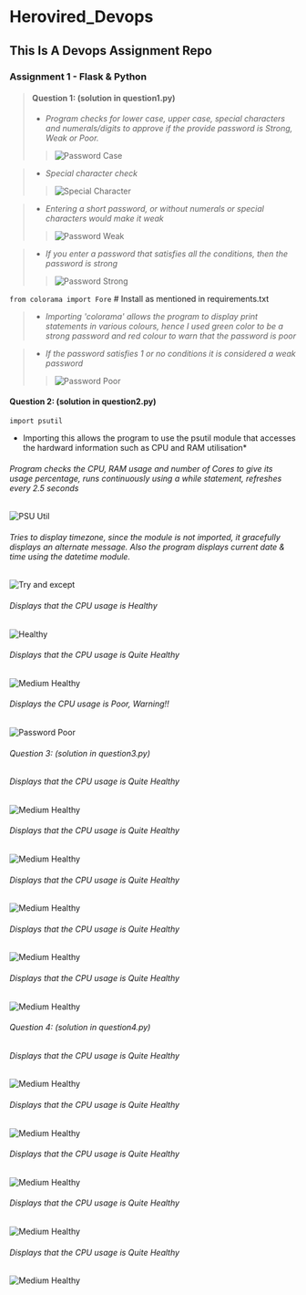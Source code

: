 # Herovired_Devops
## This Is A Devops Assignment Repo
### Assignment 1 - Flask & Python



>#### Question 1: (solution in question1.py)
>
>* *Program checks for lower case, upper case, special characters and numerals/digits to approve if the provide password is Strong, Weak or Poor.*
>>![Password Case](q1_1.png)

>* *Special character check*
>>![Special Character](q1_2.png)

>* *Entering a short password, or without numerals or special characters would make it weak*
>>![Password Weak](q1_3.png)

>* *If you enter a password that satisfies all the conditions, then the password is strong*
>>![Password Strong](q1_4.png)

`from colorama import Fore` # Install as mentioned in requirements.txt 
>* *Importing 'colorama' allows the program to display print statements in various colours, hence I used green color to be a strong password and red colour to warn that the password is poor*

>* *If the password satisfies 1 or no conditions it is considered a weak password*
>>![Password Poor](q1_5.png)



#### Question 2: (solution in question2.py)

`import psutil`
* Importing this allows the program to use the psutil module that accesses the hardward information such as CPU and RAM utilisation*

###### Program checks the CPU, RAM usage and number of Cores to give its usage percentage, runs continuously using a while statement, refreshes every 2.5 seconds
![PSU Util](q2_1.png)

###### Tries to display timezone, since the module is not imported, it gracefully displays an alternate message. Also the program displays current date & time using the datetime module.
![Try and except](q2_2.png)

###### Displays that the CPU usage is Healthy
![Healthy](q2_3.png)

###### Displays that the CPU usage is Quite Healthy
![Medium Healthy](q2_4.png)

###### Displays the CPU usage is Poor, Warning!!
![Password Poor](q2_5.png)



###### Question 3: (solution in question3.py)

###### Displays that the CPU usage is Quite Healthy
![Medium Healthy](q2_4.png)

###### Displays that the CPU usage is Quite Healthy
![Medium Healthy](q2_4.png)


###### Displays that the CPU usage is Quite Healthy
![Medium Healthy](q2_4.png)

###### Displays that the CPU usage is Quite Healthy
![Medium Healthy](q2_4.png)

###### Displays that the CPU usage is Quite Healthy
![Medium Healthy](q2_4.png)



###### Question 4: (solution in question4.py)

###### Displays that the CPU usage is Quite Healthy
![Medium Healthy](q2_4.png)

###### Displays that the CPU usage is Quite Healthy
![Medium Healthy](q2_4.png)

###### Displays that the CPU usage is Quite Healthy
![Medium Healthy](q2_4.png)

###### Displays that the CPU usage is Quite Healthy
![Medium Healthy](q2_4.png)

###### Displays that the CPU usage is Quite Healthy
![Medium Healthy](q2_4.png)



